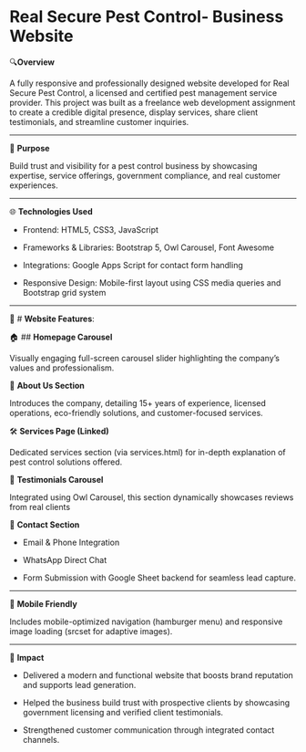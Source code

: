 # Real Secure Pest Control- Business Website

🔍**Overview**

A fully responsive and professionally designed website developed for Real Secure Pest Control, a licensed and certified pest management service provider. This project was built as a freelance web development assignment to create a credible digital presence, display services, share client testimonials, and streamline customer inquiries.
***
📌 **Purpose**

Build trust and visibility for a pest control business by showcasing expertise, service offerings, government compliance, and real customer experiences.
***
🌐 **Technologies Used**

* Frontend: HTML5, CSS3, JavaScript

* Frameworks & Libraries: Bootstrap 5, Owl Carousel, Font Awesome

* Integrations: Google Apps Script for contact form handling

* Responsive Design: Mobile-first layout using CSS media queries and Bootstrap grid system
***
🧩 # **Website Features**:

🏠 ## **Homepage Carousel**

Visually engaging full-screen carousel slider highlighting the company’s values and professionalism.

📖 **About Us Section**

Introduces the company, detailing 15+ years of experience, licensed operations, eco-friendly solutions, and customer-focused services.

🛠️ **Services Page (Linked)**

Dedicated services section (via services.html) for in-depth explanation of pest control solutions offered.

💬 **Testimonials Carousel**

Integrated using Owl Carousel, this section dynamically showcases reviews from real clients

📩 **Contact Section**

* Email & Phone Integration

* WhatsApp Direct Chat

* Form Submission with Google Sheet backend for seamless lead capture.
***
📱 **Mobile Friendly**

Includes mobile-optimized navigation (hamburger menu) and responsive image loading (srcset for adaptive images).
***
💼 **Impact**

* Delivered a modern and functional website that boosts brand reputation and supports lead generation.

* Helped the business build trust with prospective clients by showcasing government licensing and verified client testimonials.

* Strengthened customer communication through integrated contact channels.
